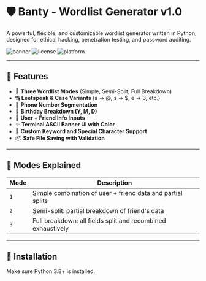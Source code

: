# 🛡️ Banty - Wordlist Generator v1.0

A powerful, flexible, and customizable wordlist generator written in Python, designed for ethical hacking, penetration testing, and password auditing.

![banner](https://img.shields.io/badge/Python-3.8%2B-blue) ![license](https://img.shields.io/badge/License-MIT-green) ![platform](https://img.shields.io/badge/Platform-Cross--Platform-lightgrey)

---

## 🚀 Features

- 🧠 **Three Wordlist Modes** (Simple, Semi-Split, Full Breakdown)
- 🔠 **Leetspeak & Case Variants** (a → @, s → $, e → 3, etc.)
- 📱 **Phone Number Segmentation**
- 📅 **Birthday Breakdown (Y, M, D)**
- 💬 **User + Friend Info Inputs**
- ✨ **Terminal ASCII Banner UI with Color**
- 🔐 **Custom Keyword and Special Character Support**
- 📦 **Safe File Saving with Validation**

---

## 📂 Modes Explained

| Mode | Description |
|------|-------------|
| `1`  | Simple combination of user + friend data and partial splits |
| `2`  | Semi-split: partial breakdown of friend's data |
| `3`  | Full breakdown: all fields split and recombined exhaustively |

---

## 🧰 Installation

Make sure Python 3.8+ is installed.

